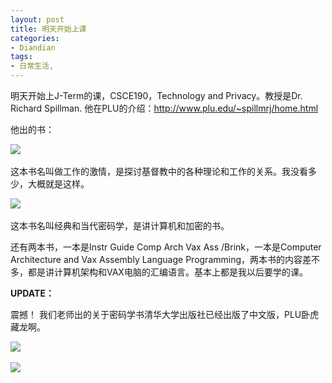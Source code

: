 ```yaml
---
layout: post
title: 明天开始上课
categories:
- Diandian
tags:
- 日常生活, 
---
```

<p>明天开始上J-Term的课，CSCE190，Technology and Privacy。教授是Dr. Richard Spillman. 他在PLU的介绍：<a href="http://www.plu.edu/~spillmrj/home.html">http://www.plu.edu/~spillmrj/home.html</a></p>
<p>他出的书：</p>
<p><img src="http://m2.img.srcdd.com/farm4/d/2012/0627/10/3BC22FBCEBB815C55027EC69D5DB839A_B500_900_500_332.PNG" />‍</p>
<p>这本书名叫做工作的激情，是探讨基督教中的各种理论和工作的关系。我没看多少，大概就是这样。</p>
<p><img src="http://m1.img.srcdd.com/farm5/d/2012/0627/10/279220F92DDDEC95E4A4BC70FCEB816C_B500_900_500_379.PNG" />‍</p>
<p>这本书名叫经典和当代密码学，是讲计算机和加密的书。</p>
<p>还有两本书，一本是Instr Guide Comp Arch Vax Ass /Brink，一本是Computer Architecture and Vax Assembly Language Programming，两本书的内容差不多，都是讲计算机架构和VAX电脑的汇编语言。基本上都是我以后要学的课。<br /></p>
<p><strong>UPDATE：</strong></p>
<p>震撼！ 我们老师出的关于密码学书清华大学出版社已经出版了中文版，PLU卧虎藏龙啊。</p>
<p><img src="http://m1.img.srcdd.com/farm4/d/2012/0627/10/9B38A9B19D92933CA5F4C29FCAD23658_B500_900_500_500.JPEG" />‍</p>
<p><img src="http://m2.img.srcdd.com/farm4/d/2012/0627/10/60AF27C0F745EB43C4EE3984CE2B2C7D_B500_900_500_500.JPEG" />‍<br /><br /></p>
<p></p>